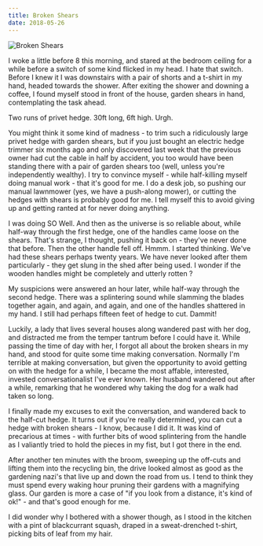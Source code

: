 ```yaml
---
title: Broken Shears
date: 2018-05-26
---
```


![Broken Shears](https://source.unsplash.com/gp8BLyaTaA0/1600x900)

I woke a little before 8 this morning, and stared at the bedroom ceiling for a while before a switch of some kind flicked in my head. I hate that switch. Before I knew it I was downstairs with a pair of shorts and a t-shirt in my hand, headed towards the shower. After exiting the shower and downing a coffee, I found myself stood in front of the house, garden shears in hand, contemplating the task ahead.

Two runs of privet hedge. 30ft long, 6ft high. Urgh.

You might think it some kind of madness - to trim such a ridiculously large privet hedge with garden shears, but if you just bought an electric hedge trimmer six months ago and only discovered last week that the previous owner had cut the cable in half by accident, you too would have been standing there with a pair of garden shears too (well, unless you're independently wealthy). I try to convince myself - while half-killing myself doing manual work - that it's good for me. I do a desk job, so pushing our manual lawnmower (yes, we have a push-along mower), or cutting the hedges with shears is probably good for me. I tell myself this to avoid giving up and getting ranted at for never doing anything.

I was doing SO Well. And then as the universe is so reliable about, while half-way through the first hedge, one of the handles came loose on the shears. That's strange, I thought, pushing it back on - they've never done that before. Then the other handle fell off. Hmmm. I started thinking. We've had these shears perhaps twenty years. We have never looked after them particularly - they get slung in the shed after being used. I wonder if the wooden handles might be completely and utterly rotten ?

My suspicions were answered an hour later, while half-way through the second hedge. There was a splintering sound while slamming the blades together again, and again, and again, and one of the handles shattered in my hand. I still had perhaps fifteen feet of hedge to cut. Dammit!

Luckily, a lady that lives several houses along wandered past with her dog, and distracted me from the temper tantrum before I could have it. While passing the time of day with her, I forgot all about the broken shears in my hand, and stood for quite some time making conversation. Normally I'm terrible at making conversation, but given the opportunity to avoid getting on with the hedge for a while, I became the most affable, interested, invested conversationalist I've ever known. Her husband wandered out after a while, remarking that he wondered why taking the dog for a walk had taken so long.

I finally made my excuses to exit the conversation, and wandered back to the half-cut hedge. It turns out if you're really determined, you can cut a hedge with broken shears - I know, because I did it. It was kind of precarious at times - with further bits of wood splintering from the handle as I valiantly tried to hold the pieces in my fist, but I got there in the end.

After another ten minutes with the broom, sweeping up the off-cuts and lifting them into the recycling bin, the drive looked almost as good as the gardening nazi's that live up and down the road from us. I tend to think they must spend every waking hour pruning their gardens with a magnifying glass. Our garden is more a case of "if you look from a distance, it's kind of ok!" - and that's good enough for me.

I did wonder why I bothered with a shower though, as I stood in the kitchen with a pint of blackcurrant squash, draped in a sweat-drenched t-shirt, picking bits of leaf from my hair.